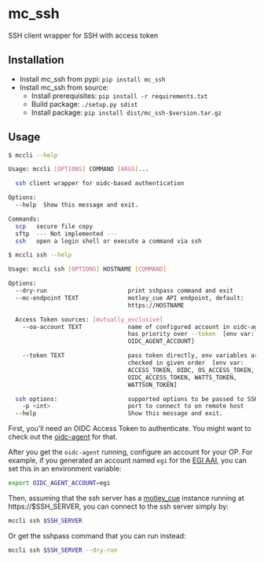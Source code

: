 # mc_ssh
SSH client wrapper for SSH with access token

## Installation

- Install mc_ssh from pypi: `pip install mc_ssh`
- Install mc_ssh from source:
    - Install prerequisites: `pip install -r requirements.txt`
    - Build package: `./setup.py sdist`
    - Install package: `pip install dist/mc_ssh-$version.tar.gz`
<!-- - Debian package:
    ```
    apt-get install python3 python3-venv
    dpkg -i motley-cue-client_$version.deb
    ``` -->

<!-- ## Configuration -->

## Usage

```sh
$ mccli --help

Usage: mccli [OPTIONS] COMMAND [ARGS]...

  ssh client wrapper for oidc-based authentication

Options:
  --help  Show this message and exit.

Commands:
  scp   secure file copy
  sftp  --- Not implemented ---
  ssh   open a login shell or execute a command via ssh

$ mccli ssh --help

Usage: mccli ssh [OPTIONS] HOSTNAME [COMMAND]

Options:
  --dry-run                       print sshpass command and exit
  --mc-endpoint TEXT              motley_cue API endpoint, default:
                                  https://HOSTNAME

  Access Token sources: [mutually_exclusive]
    --oa-account TEXT             name of configured account in oidc-agent,
                                  has priority over --token  [env var:
                                  OIDC_AGENT_ACCOUNT]

    --token TEXT                  pass token directly, env variables are
                                  checked in given order  [env var:
                                  ACCESS_TOKEN, OIDC, OS_ACCESS_TOKEN,
                                  OIDC_ACCESS_TOKEN, WATTS_TOKEN,
                                  WATTSON_TOKEN]

  ssh options:                    supported options to be passed to SSH
    -p <int>                      port to connect to on remote host
  --help                          Show this message and exit.
```

First, you'll need an OIDC Access Token to authenticate.
You might want to check out the [oidc-agent](https://github.com/indigo-dc/oidc-agent) for that.

After you get the `oidc-agent` running, configure an account for your OP.
For example, if you generated an account named `egi` for the [EGI AAI](https://aai.egi.eu/oidc), you can set this in an environment variable:
```sh
export OIDC_AGENT_ACCOUNT=egi
```
Then, assuming that the ssh server has a [motley_cue](https://github.com/dianagudu/motley_cue) instance running at https://$SSH_SERVER, you can connect to the ssh server simply by:
```sh
mccli ssh $SSH_SERVER
```
Or get the sshpass command that you can run instead:
```sh
mccli ssh $SSH_SERVER --dry-run
```